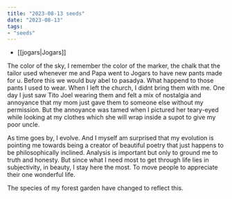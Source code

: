 ```yaml
---
title: "2023-08-13 seeds"
date: "2023-08-13"
tags:
- "seeds"
---
```

- [[jogars|Jogars]]

The color of the sky, I remember the color of the marker, the chalk that the tailor used whenever me and Papa went to Jogars to have new pants made for u. Before this we would buy abel to pasadya. What happend to those pants I used to wear. When I left the church, I didnt bring them with me. One day I just saw Tito Joel wearing them and felt a mix of nostalgia and annoyance that my mom just gave them to someone else without my permission. But the annoyance was tamed when I pictured her teary-eyed while looking at my clothes which she will wrap inside a supot to give my poor uncle.

As time goes by, I evolve. And I myself am surprised that my evolution is pointing me towards being a creator of beautiful poetry that just happens to be philosophically inclined. Analysis is important but only to ground me to truth and honesty. But since what I need most to get through life lies in subjectivity, in beauty, I stay here the most. To move people to appreciate their one wonderful life.

The species of my forest garden have changed to reflect this.